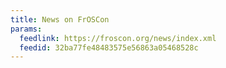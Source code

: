 ```yaml
---
title: News on FrOSCon
params:
  feedlink: https://froscon.org/news/index.xml
  feedid: 32ba77fe48483575e56863a05468528c
---
```

